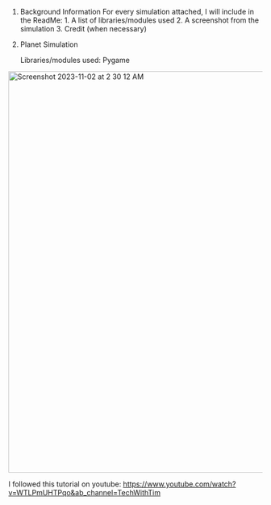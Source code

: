 1. Background Information
        For every simulation attached, I will include in the ReadMe:
          1. A list of libraries/modules used
          2. A screenshot from the simulation
          3. Credit (when necessary)

2. Planet Simulation
   
   Libraries/modules used: Pygame
  <img width="796" alt="Screenshot 2023-11-02 at 2 30 12 AM" src="https://github.com/redcygni/Physics-Simulations/assets/118145890/7b775bf3-4e9b-4004-9583-f3a971d3439d">

   
   I followed this tutorial on youtube: https://www.youtube.com/watch?v=WTLPmUHTPqo&ab_channel=TechWithTim
